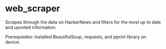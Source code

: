 # web_scraper
Scrapes through the data on HackerNews and filters for the most up to date and upvoted information.


Prerequisites: Installed BeautifulSoup, requests, and pprint library on device.

